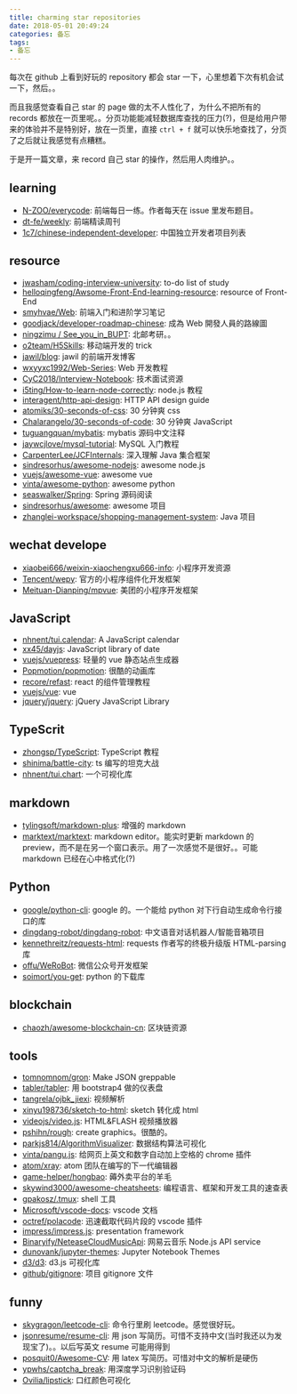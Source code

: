 ```yaml
---
title: charming star repositories
date: 2018-05-01 20:49:24
categories: 备忘
tags:
- 备忘
---
```


每次在 github 上看到好玩的 repository 都会 star 一下，心里想着下次有机会试一下，然后。。

而且我感觉查看自己 star 的 page 做的太不人性化了，为什么不把所有的 records 都放在一页里呢。。分页功能能减轻数据库查找的压力(?)，但是给用户带来的体验并不是特别好，放在一页里，直接 `ctrl + f` 就可以快乐地查找了，分页了之后就让我感觉有点糟糕。

于是开一篇文章，来 record 自己 star 的操作，然后用人肉维护。。

## learning
- [N-ZOO/everycode](https://github.com/N-ZOO/everycode): 前端每日一练。作者每天在 issue 里发布题目。
- [dt-fe/weekly](https://github.com/dt-fe/weekly): 前端精读周刊
- [1c7/chinese-independent-developer](https://github.com/1c7/chinese-independent-developer): 中国独立开发者项目列表

## resource
- [jwasham/coding-interview-university](https://github.com/jwasham/coding-interview-university):  to-do list of study
- [helloqingfeng/Awsome-Front-End-learning-resource](https://github.com/helloqingfeng/Awsome-Front-End-learning-resource): resource of Front-End
- [smyhvae/Web](https://github.com/smyhvae/Web): 前端入门和进阶学习笔记
- [goodjack/developer-roadmap-chinese](https://github.com/goodjack/developer-roadmap-chinese): 成為 Web 開發人員的路線圖
- [ningzimu / See_you_in_BUPT](https://github.com/ningzimu/See_you_in_BUPT): 北邮考研。。
- [o2team/H5Skills](https://github.com/o2team/H5Skills/issues): 移动端开发的 trick
- [jawil/blog](https://github.com/jawil/blog): jawil 的前端开发博客
- [wxyyxc1992/Web-Series](https://github.com/wxyyxc1992/Web-Series): Web 开发教程
- [CyC2018/Interview-Notebook](https://github.com/CyC2018/Interview-Notebook): 技术面试资源
- [i5ting/How-to-learn-node-correctly](https://github.com/i5ting/How-to-learn-node-correctly): node.js 教程
- [interagent/http-api-design](https://github.com/interagent/http-api-design): HTTP API design guide
- [atomiks/30-seconds-of-css](https://github.com/atomiks/30-seconds-of-css): 30 分钟爽 css
- [Chalarangelo/30-seconds-of-code](https://github.com/Chalarangelo/30-seconds-of-code): 30 分钟爽 JavaScript
- [tuguangquan/mybatis](https://github.com/tuguangquan/mybatis): mybatis 源码中文注释
- [jaywcjlove/mysql-tutorial](https://github.com/jaywcjlove/mysql-tutorial): MySQL 入门教程
- [CarpenterLee/JCFInternals](https://github.com/CarpenterLee/JCFInternals): 深入理解 Java 集合框架
- [sindresorhus/awesome-nodejs](https://github.com/sindresorhus/awesome-nodejs): awesome node.js
- [vuejs/awesome-vue](https://github.com/vuejs/awesome-vue): awesome vue 
- [vinta/awesome-python](https://github.com/vinta/awesome-python): awesome python
- [seaswalker/Spring](https://github.com/seaswalker/Spring): Spring 源码阅读
- [sindresorhus/awesome](https://github.com/sindresorhus/awesome): awesome 项目
- [zhanglei-workspace/shopping-management-system](https://github.com/zhanglei-workspace/shopping-management-system): Java 项目

## wechat develope
- [xiaobei666/weixin-xiaochengxu666-info](https://github.com/xiaobei666/weixin-xiaochengxu666-info): 小程序开发资源
- [Tencent/wepy](https://github.com/Tencent/wepy): 官方的小程序组件化开发框架
- [Meituan-Dianping/mpvue](https://github.com/Meituan-Dianping/mpvue): 美团的小程序开发框架

## JavaScript
- [nhnent/tui.calendar](https://github.com/nhnent/tui.calendar): A JavaScript calendar 
- [xx45/dayjs](https://github.com/xx45/dayjs):  JavaScript library of date
- [vuejs/vuepress](https://github.com/vuejs/vuepress): 轻量的 vue 静态站点生成器
- [Popmotion/popmotion](https://github.com/Popmotion/popmotion): 很酷的动画库
- [recore/refast](https://github.com/recore/refast): react 的组件管理教程
- [vuejs/vue](vuejs/vue): vue
- [jquery/jquery](https://github.com/jquery/jquery): jQuery JavaScript Library


## TypeScrit
- [zhongsp/TypeScript](https://github.com/zhongsp/TypeScript): TypeScript 教程
- [shinima/battle-city](https://github.com/shinima/battle-city): ts 编写的坦克大战
- [nhnent/tui.chart](https://github.com/nhnent/tui.chart): 一个可视化库

## markdown
- [tylingsoft/markdown-plus](https://github.com/tylingsoft/markdown-plus): 增强的 markdown
- [marktext/marktext](https://github.com/marktext/marktext): markdown editor。能实时更新 markdown 的 preview，而不是在另一个窗口表示。用了一次感觉不是很好。。可能 markdown 已经在心中格式化(?)

## Python
- [google/python-cli](https://github.com/google/python-fire): google 的。一个能给 python 对下行自动生成命令行接口的库
- [dingdang-robot/dingdang-robot](https://github.com/dingdang-robot/dingdang-robot): 中文语音对话机器人/智能音箱项目
- [kennethreitz/requests-html](https://github.com/kennethreitz/requests-html): requests 作者写的终极升级版 HTML-parsing 库
- [offu/WeRoBot](https://github.com/offu/WeRoBot): 微信公众号开发框架
- [soimort/you-get](https://github.com/soimort/you-get): python 的下载库 

## blockchain
- [chaozh/awesome-blockchain-cn](https://github.com/chaozh/awesome-blockchain-cn): 区块链资源

## tools
- [tomnomnom/gron](https://github.com/tomnomnom/gron): Make JSON greppable
- [tabler/tabler](https://github.com/tabler/tabler): 用 bootstrap4 做的仪表盘
- [tangrela/ojbk_jiexi](https://github.com/tangrela/ojbk_jiexi): 视频解析
- [xinyu198736/sketch-to-html](https://github.com/xinyu198736/sketch-to-html): sketch 转化成 html
- [videojs/video.js](https://github.com/videojs/video.js): HTML&FLASH 视频播放器
- [pshihn/rough](https://github.com/pshihn/rough): create graphics。很酷的。
- [parkjs814/AlgorithmVisualizer](https://github.com/parkjs814/AlgorithmVisualizer): 数据结构算法可视化
- [vinta/pangu.js](https://github.com/vinta/pangu.js): 给网页上英文和数字自动加上空格的 chrome 插件
- [atom/xray](https://github.com/atom/xray): atom 团队在编写的下一代编辑器
- [game-helper/hongbao](https://github.com/game-helper/hongbao): 薅外卖平台的羊毛
- [skywind3000/awesome-cheatsheets](https://github.com/skywind3000/awesome-cheatsheets): 编程语言、框架和开发工具的速查表
- [gpakosz/.tmux](https://github.com/gpakosz/.tmux): shell 工具
- [Microsoft/vscode-docs](https://github.com/Microsoft/vscode-docs): vscode 文档
- [octref/polacode](https://github.com/octref/polacode): 迅速截取代码片段的 vscode 插件
- [impress/impress.js](https://github.com/impress/impress.js): presentation framework
- [Binaryify/NeteaseCloudMusicApi](https://github.com/Binaryify/NeteaseCloudMusicApi): 网易云音乐 Node.js API service 
- [dunovank/jupyter-themes](https://github.com/dunovank/jupyter-themes): Jupyter Notebook Themes
- [d3/d3](https://github.com/d3/d3): d3.js 可视化库
- [github/gitignore](https://github.com/github/gitignore): 项目 gitignore 文件  

## funny
- [skygragon/leetcode-cli](https://github.com/skygragon/leetcode-cli): 命令行里刷 leetcode。感觉很好玩。
- [jsonresume/resume-cli](https://github.com/jsonresume/resume-cli): 用 json 写简历。可惜不支持中文(当时我还以为发现宝了)。。以后写英文 resume 可能用得到
- [posquit0/Awesome-CV](https://github.com/posquit0/Awesome-CV): 用 latex 写简历。可惜对中文的解析是硬伤
- [ypwhs/captcha_break](https://github.com/interagent/http-api-design): 用深度学习识别验证码
- [Ovilia/lipstick](https://github.com/Ovilia/lipstick): 口红颜色可视化
